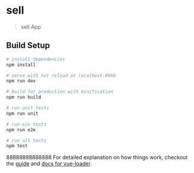 # sell

> sell App

## Build Setup

``` bash
# install dependencies
npm install

# serve with hot reload at localhost:8080
npm run dev

# build for production with minification
npm run build

# run unit tests
npm run unit

# run e2e tests
npm run e2e

# run all tests
npm test
```
88888888888888
For detailed explanation on how things work, checkout the [guide](http://vuejs-templates.github.io/webpack/) and [docs for vue-loader](http://vuejs.github.io/vue-loader).

